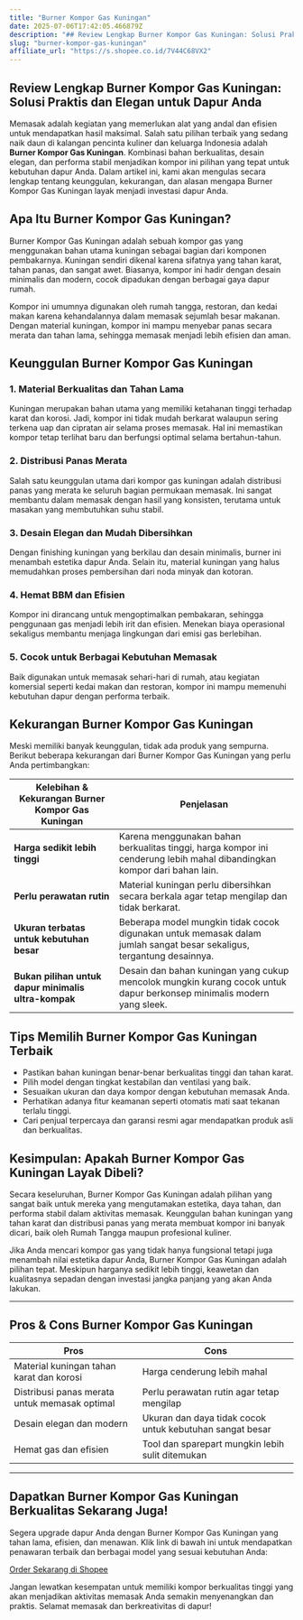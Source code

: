 ```yaml
---
title: "Burner Kompor Gas Kuningan"
date: 2025-07-06T17:42:05.466879Z
description: "## Review Lengkap Burner Kompor Gas Kuningan: Solusi Praktis dan Elegan untuk Dapur Anda..."
slug: "burner-kompor-gas-kuningan"
affiliate_url: "https://s.shopee.co.id/7V44C68VX2"
---
```

## Review Lengkap Burner Kompor Gas Kuningan: Solusi Praktis dan Elegan untuk Dapur Anda

Memasak adalah kegiatan yang memerlukan alat yang andal dan efisien untuk mendapatkan hasil maksimal. Salah satu pilihan terbaik yang sedang naik daun di kalangan pencinta kuliner dan keluarga Indonesia adalah **Burner Kompor Gas Kuningan**. Kombinasi bahan berkualitas, desain elegan, dan performa stabil menjadikan kompor ini pilihan yang tepat untuk kebutuhan dapur Anda. Dalam artikel ini, kami akan mengulas secara lengkap tentang keunggulan, kekurangan, dan alasan mengapa Burner Kompor Gas Kuningan layak menjadi investasi dapur Anda.

## Apa Itu Burner Kompor Gas Kuningan?

Burner Kompor Gas Kuningan adalah sebuah kompor gas yang menggunakan bahan utama kuningan sebagai bagian dari komponen pembakarnya. Kuningan sendiri dikenal karena sifatnya yang tahan karat, tahan panas, dan sangat awet. Biasanya, kompor ini hadir dengan desain minimalis dan modern, cocok dipadukan dengan berbagai gaya dapur rumah.

Kompor ini umumnya digunakan oleh rumah tangga, restoran, dan kedai makan karena kehandalannya dalam memasak sejumlah besar makanan. Dengan material kuningan, kompor ini mampu menyebar panas secara merata dan tahan lama, sehingga memasak menjadi lebih efisien dan aman.

## Keunggulan Burner Kompor Gas Kuningan

### 1. Material Berkualitas dan Tahan Lama

Kuningan merupakan bahan utama yang memiliki ketahanan tinggi terhadap karat dan korosi. Jadi, kompor ini tidak mudah berkarat walaupun sering terkena uap dan cipratan air selama proses memasak. Hal ini memastikan kompor tetap terlihat baru dan berfungsi optimal selama bertahun-tahun.

### 2. Distribusi Panas Merata

Salah satu keunggulan utama dari kompor gas kuningan adalah distribusi panas yang merata ke seluruh bagian permukaan memasak. Ini sangat membantu dalam memasak dengan hasil yang konsisten, terutama untuk masakan yang membutuhkan suhu stabil.

### 3. Desain Elegan dan Mudah Dibersihkan

Dengan finishing kuningan yang berkilau dan desain minimalis, burner ini menambah estetika dapur Anda. Selain itu, material kuningan yang halus memudahkan proses pembersihan dari noda minyak dan kotoran.

### 4. Hemat BBM dan Efisien

Kompor ini dirancang untuk mengoptimalkan pembakaran, sehingga penggunaan gas menjadi lebih irit dan efisien. Menekan biaya operasional sekaligus membantu menjaga lingkungan dari emisi gas berlebihan.

### 5. Cocok untuk Berbagai Kebutuhan Memasak

Baik digunakan untuk memasak sehari-hari di rumah, atau kegiatan komersial seperti kedai makan dan restoran, kompor ini mampu memenuhi kebutuhan dapur dengan performa terbaik.

## Kekurangan Burner Kompor Gas Kuningan

Meski memiliki banyak keunggulan, tidak ada produk yang sempurna. Berikut beberapa kekurangan dari Burner Kompor Gas Kuningan yang perlu Anda pertimbangkan:

| **Kelebihan & Kekurangan Burner Kompor Gas Kuningan** | **Penjelasan** |
|-------------------------------------|----------------|
| **Harga sedikit lebih tinggi**       | Karena menggunakan bahan berkualitas tinggi, harga kompor ini cenderung lebih mahal dibandingkan kompor dari bahan lain. |
| **Perlu perawatan rutin**             | Material kuningan perlu dibersihkan secara berkala agar tetap mengilap dan tidak berkarat. |
| **Ukuran terbatas untuk kebutuhan besar** | Beberapa model mungkin tidak cocok digunakan untuk memasak dalam jumlah sangat besar sekaligus, tergantung desainnya. |
| **Bukan pilihan untuk dapur minimalis ultra-kompak** | Desain dan bahan kuningan yang cukup mencolok mungkin kurang cocok untuk dapur berkonsep minimalis modern yang sleek. |

## Tips Memilih Burner Kompor Gas Kuningan Terbaik

- Pastikan bahan kuningan benar-benar berkualitas tinggi dan tahan karat.
- Pilih model dengan tingkat kestabilan dan ventilasi yang baik.
- Sesuaikan ukuran dan daya kompor dengan kebutuhan memasak Anda.
- Perhatikan adanya fitur keamanan seperti otomatis mati saat tekanan terlalu tinggi.
- Cari penjual terpercaya dan garansi resmi agar mendapatkan produk asli dan berkualitas.

## Kesimpulan: Apakah Burner Kompor Gas Kuningan Layak Dibeli?

Secara keseluruhan, Burner Kompor Gas Kuningan adalah pilihan yang sangat baik untuk mereka yang mengutamakan estetika, daya tahan, dan performa stabil dalam aktivitas memasak. Keunggulan bahan kuningan yang tahan karat dan distribusi panas yang merata membuat kompor ini banyak dicari, baik oleh Rumah Tangga maupun profesional kuliner.

Jika Anda mencari kompor gas yang tidak hanya fungsional tetapi juga menambah nilai estetika dapur Anda, Burner Kompor Gas Kuningan adalah pilihan tepat. Meskipun harganya sedikit lebih tinggi, keawetan dan kualitasnya sepadan dengan investasi jangka panjang yang akan Anda lakukan.

---

## Pros & Cons Burner Kompor Gas Kuningan

| **Pros** | **Cons** |
|---|---|
| Material kuningan tahan karat dan korosi | Harga cenderung lebih mahal |
| Distribusi panas merata untuk memasak optimal | Perlu perawatan rutin agar tetap mengilap |
| Desain elegan dan modern | Ukuran dan daya tidak cocok untuk kebutuhan sangat besar |
| Hemat gas dan efisien | Tool dan sparepart mungkin lebih sulit ditemukan |

---

## Dapatkan Burner Kompor Gas Kuningan Berkualitas Sekarang Juga!

Segera upgrade dapur Anda dengan Burner Kompor Gas Kuningan yang tahan lama, efisien, dan menawan. Klik link di bawah ini untuk mendapatkan penawaran terbaik dan berbagai model yang sesuai kebutuhan Anda:

[Order Sekarang di Shopee](https://s.shopee.co.id/7V44C68VX2)

Jangan lewatkan kesempatan untuk memiliki kompor berkualitas tinggi yang akan menjadikan aktivitas memasak Anda semakin menyenangkan dan praktis. Selamat memasak dan berkreativitas di dapur!